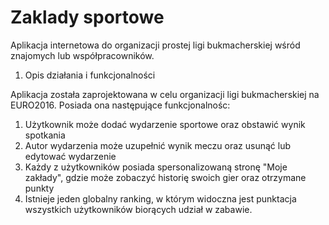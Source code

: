 # Zaklady sportowe
Aplikacja internetowa do organizacji prostej ligi bukmacherskiej wśród znajomych lub współpracowników.

1) Opis działania i funkcjonalności

Aplikacja została zaprojektowana w celu organizacji ligi bukmacherskiej na EURO2016.
Posiada ona następujące funkcjonalnośc:

1.  Użytkownik może dodać wydarzenie sportowe oraz obstawić wynik spotkania
2.  Autor wydarzenia może uzupełnić wynik meczu oraz usunąć lub edytować wydarzenie
3.  Każdy z użytkowników posiada spersonalizowaną stronę "Moje zakłady", gdzie może zobaczyć historię swoich gier oraz otrzymane punkty
4.  Istnieje jeden globalny ranking, w którym widoczna jest punktacja wszystkich użytkowników biorących udział w zabawie.

